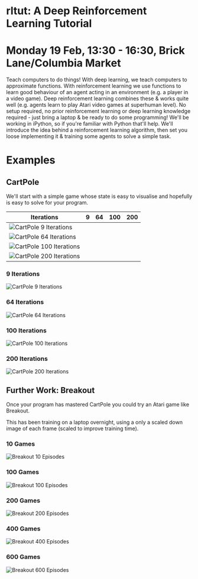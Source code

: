 # rltut: A Deep Reinforcement Learning Tutorial

# Monday 19 Feb, 13:30 - 16:30, Brick Lane/Columbia Market

Teach computers to do things! With deep learning, we teach computers to approximate functions. With reinforcement learning we use functions to learn good behaviour of an agent acting in an environment (e.g. a player in a video game). Deep reinforcement learning combines these & works quite well (e.g. agents learn to play Atari video games at superhuman level).
No setup required, no prior reinforcement learning or deep learning knowledge required - just bring a laptop & be ready to do some programming! We'll be working in iPython, so if you're familiar with Python that'll help. We'll introduce the idea behind a reinforcement learning algorithm, then set you loose implementing it & training some agents to solve a simple task.

# Examples
## CartPole

We'll start with a simple game whose state is easy to visualise and hopefully is easy to solve for your program.

Iterations | 9 | 64 | 100 | 200
---|---|---|---|---
![CartPole 9 Iterations](https://github.com/vezerarpi/rltut/blob/ideas-fair/assets/ideas-fair/cartpole/openaigym.video.0.3537.video000009.gif) |
![CartPole 64 Iterations](https://github.com/vezerarpi/rltut/blob/ideas-fair/assets/ideas-fair/cartpole/openaigym.video.0.3537.video000064.gif) |
![CartPole 100 Iterations](https://github.com/vezerarpi/rltut/blob/ideas-fair/assets/ideas-fair/cartpole/openaigym.video.0.3537.video000100.gif) |
![CartPole 200 Iterations](https://github.com/vezerarpi/rltut/blob/ideas-fair/assets/ideas-fair/cartpole/openaigym.video.0.3537.video000200.gif) |



### 9 Iterations
![CartPole 9 Iterations](https://github.com/vezerarpi/rltut/blob/ideas-fair/assets/ideas-fair/cartpole/openaigym.video.0.3537.video000009.gif)

### 64 Iterations
![CartPole 64 Iterations](https://github.com/vezerarpi/rltut/blob/ideas-fair/assets/ideas-fair/cartpole/openaigym.video.0.3537.video000064.gif)

### 100 Iterations
![CartPole 100 Iterations](https://github.com/vezerarpi/rltut/blob/ideas-fair/assets/ideas-fair/cartpole/openaigym.video.0.3537.video000100.gif)

### 200 Iterations
![CartPole 200 Iterations](https://github.com/vezerarpi/rltut/blob/ideas-fair/assets/ideas-fair/cartpole/openaigym.video.0.3537.video000200.gif)

## Further Work: Breakout
Once your program has mastered CartPole you could try an Atari game like Breakout.

This has been training on a laptop overnight, using a only a scaled down image of each frame (scaled to improve training time).

### 10 Games
![Breakout 10 Episodes](https://github.com/vezerarpi/rltut/blob/ideas-fair/assets/ideas-fair/openaigym.video.0.36495.video000010.gif)

### 100 Games
![Breakout 100 Episodes](https://github.com/vezerarpi/rltut/blob/ideas-fair/assets/ideas-fair/openaigym.video.0.36495.video000080.gif)

### 200 Games
![Breakout 200 Episodes](https://github.com/vezerarpi/rltut/blob/ideas-fair/assets/ideas-fair/openaigym.video.0.36495.video000200.gif)

### 400 Games
![Breakout 400 Episodes](https://github.com/vezerarpi/rltut/blob/ideas-fair/assets/ideas-fair/openaigym.video.0.36495.video000600.gif)

### 600 Games
![Breakout 600 Episodes](https://github.com/vezerarpi/rltut/blob/ideas-fair/assets/ideas-fair/openaigym.video.0.36495.video000580.gif)
